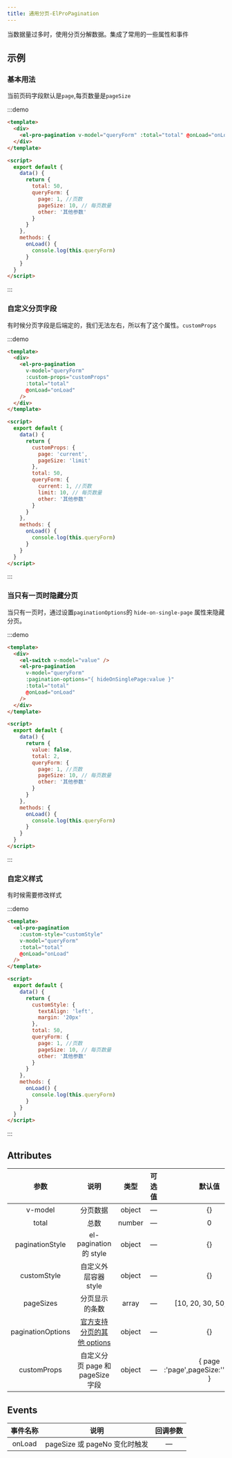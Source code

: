 ```yaml
---
title: 通用分页-ElProPagination
---
```


当数据量过多时，使用分页分解数据。集成了常用的一些属性和事件

## 示例

### 基本用法

当前页码字段默认是`page`,每页数量是`pageSize`

:::demo

```html
<template>
  <div>
    <el-pro-pagination v-model="queryForm" :total="total" @onLoad="onLoad" />
  </div>
</template>

<script>
  export default {
    data() {
      return {
        total: 50,
        queryForm: {
          page: 1, //页数
          pageSize: 10, // 每页数量
          other: '其他参数'
        }
      }
    },
    methods: {
      onLoad() {
        console.log(this.queryForm)
      }
    }
  }
</script>
```

:::

### 自定义分页字段

有时候分页字段是后端定的，我们无法左右，所以有了这个属性。`customProps`

:::demo

```html
<template>
  <div>
    <el-pro-pagination
      v-model="queryForm"
      :custom-props="customProps"
      :total="total"
      @onLoad="onLoad"
    />
  </div>
</template>

<script>
  export default {
    data() {
      return {
        customProps: {
          page: 'current',
          pageSize: 'limit'
        },
        total: 50,
        queryForm: {
          current: 1, //页数
          limit: 10, // 每页数量
          other: '其他参数'
        }
      }
    },
    methods: {
      onLoad() {
        console.log(this.queryForm)
      }
    }
  }
</script>
```

:::

### 当只有一页时隐藏分页

当只有一页时，通过设置`paginationOptions`的 `hide-on-single-page` 属性来隐藏分页。

:::demo

```html
<template>
  <div>
    <el-switch v-model="value" />
    <el-pro-pagination
      v-model="queryForm"
      :pagination-options="{ hideOnSinglePage:value }"
      :total="total"
      @onLoad="onLoad"
    />
  </div>
</template>

<script>
  export default {
    data() {
      return {
        value: false,
        total: 2,
        queryForm: {
          page: 1, //页数
          pageSize: 10, // 每页数量
          other: '其他参数'
        }
      }
    },
    methods: {
      onLoad() {
        console.log(this.queryForm)
      }
    }
  }
</script>
```

:::

### 自定义样式

有时候需要修改样式

:::demo

```html
<template>
  <el-pro-pagination
    :custom-style="customStyle"
    v-model="queryForm"
    :total="total"
    @onLoad="onLoad"
  />
</template>

<script>
  export default {
    data() {
      return {
        customStyle: {
          textAlign: 'left',
          margin: '20px'
        },
        total: 50,
        queryForm: {
          page: 1, //页数
          pageSize: 10, // 每页数量
          other: '其他参数'
        }
      }
    },
    methods: {
      onLoad() {
        console.log(this.queryForm)
      }
    }
  }
</script>
```

:::

## Attributes

| 参数 | 说明 | 类型 | 可选值 | 默认值 |
| :-: | :-: | :-: | :-: | :-: |
| v-model | 分页数据 | object | — | {} |
| total | 总数 | number | — | 0 |
| paginationStyle | el-pagination 的 style | object | — | {} |
| customStyle | 自定义外层容器 style | object | — | {} |
| pageSizes | 分页显示的条数 | array | — | [10, 20, 30, 50, 100] |
| paginationOptions | [官方支持分页的其他 options](https://element.eleme.cn/#/zh-CN/component/pagination) | object | — | {} |
| customProps | 自定义分页 page 和 pageSize 字段 | object | — | { page :'page',pageSize:''pageSize } |

## Events

| 事件名称 |             说明              | 回调参数 |
| :------: | :---------------------------: | :------: |
|  onLoad  | pageSize 或 pageNo 变化时触发 |    —     |
